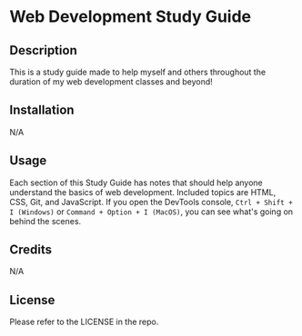 # Web Development Study Guide

## Description

This is a study guide made to help myself and others throughout the duration of my web development classes and beyond! 

## Installation

N/A

## Usage

Each section of this Study Guide has notes that should help anyone understand the basics of web development. Included topics are HTML, CSS, Git, and JavaScript. If you open the DevTools console, `Ctrl + Shift + I (Windows)` or `Command + Option + I (MacOS)`, you can see what's going on behind the scenes.

## Credits

N/A

## License

Please refer to the LICENSE in the repo.